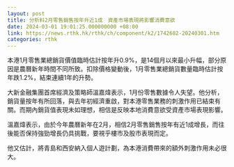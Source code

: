 ```yaml
---
layout: post
title: 分析料2月零售銷售按年升近1成　資產市場表現將影響消費意欲
date: 2024-03-01 19:01:25.000000000 +08:00
link: https://news.rthk.hk/rthk/ch/component/k2/1742682-20240301.htm
categories: rthk
---
```


本港1月零售業總銷貨價值臨時估計按年升0.9%，是14個月以來最小升幅，部分原因是農曆新年時間不同所致。扣除價格變動後，1月零售業總銷貨數量臨時估計按年跌1.2%，結束連續1年的升勢。

大新金融集團首席經濟及策略師溫嘉煒表示，1月份零售數據令人失望。他分析，銷貨量按年有所回落，與去年初經濟重啟，對本港零售業務的刺激作用已結束有關。而期內銷貨值表現未如理想，相信是反映本地消費意欲受資產市場表現影響。

溫嘉煒表示，由於今年農曆新年在2月，相信2月零售銷售按年有近1成增長，而往後能否保持強勁增長仍具挑戰，要視乎樓市及股市表現而定。

他又估計，將青島和西安納入個人遊計劃，為本港消費帶來的額外刺激作用未必很大。
